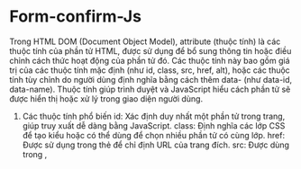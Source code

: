 # Form-confirm-Js

Trong HTML DOM (Document Object Model), attribute (thuộc tính) là các thuộc tính của phần tử HTML, được sử dụng để bổ sung thông tin hoặc điều chỉnh cách thức hoạt động của phần tử đó. Các thuộc tính này bao gồm giá trị của các thuộc tính mặc định (như id, class, src, href, alt), hoặc các thuộc tính tùy chỉnh do người dùng định nghĩa bằng cách thêm data- (như data-id, data-name). Thuộc tính giúp trình duyệt và JavaScript hiểu cách phần tử sẽ được hiển thị hoặc xử lý trong giao diện người dùng.

1. Các thuộc tính phổ biến
id: Xác định duy nhất một phần tử trong trang, giúp truy xuất dễ dàng bằng JavaScript.
class: Định nghĩa các lớp CSS để tạo kiểu hoặc có thể dùng để chọn nhiều phần tử có cùng lớp.
href: Được sử dụng trong thẻ <a> để chỉ định URL của trang đích.
src: Được dùng trong <img>, <script>, hoặc <iframe> để chỉ ra nguồn của hình ảnh, tệp hoặc trang nhúng.
data-: Cho phép thêm các thuộc tính tùy chỉnh để chứa dữ liệu mà không ảnh hưởng đến cách trình duyệt hiển thị, dễ dàng truy xuất và thao tác với JavaScript.
2. Truy xuất và thao tác với thuộc tính trong JavaScript
Để truy xuất và thay đổi các thuộc tính HTML bằng JavaScript, bạn có thể sử dụng các phương thức của DOM như:

getAttribute(name): Lấy giá trị của một thuộc tính.
setAttribute(name, value): Thiết lập hoặc thay đổi giá trị của một thuộc tính.
removeAttribute(name): Xóa một thuộc tính khỏi phần tử.
Ví dụ:

Giả sử bạn có một phần tử HTML như sau:

<img id="myImage" src="image1.jpg" alt="Image description">
Và muốn thay đổi giá trị thuộc tính src bằng JavaScript:

let image = document.getElementById("myImage");
image.setAttribute("src", "image2.jpg");
Khi bạn thực hiện đoạn mã trên, ảnh sẽ thay đổi từ image1.jpg thành image2.jpg.

-----------------
console.log(document);

var headingNode = document.getElementById('heading');

console.log({
     element: headingNode
});
